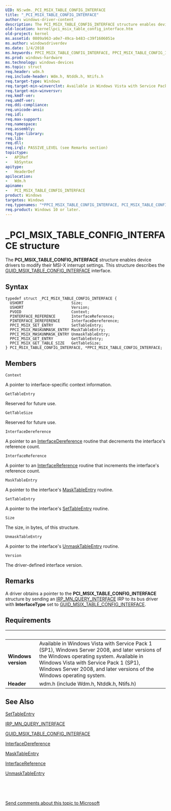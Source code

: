 ```yaml
---
UID: NS:wdm._PCI_MSIX_TABLE_CONFIG_INTERFACE
title: "_PCI_MSIX_TABLE_CONFIG_INTERFACE"
author: windows-driver-content
description: The PCI_MSIX_TABLE_CONFIG_INTERFACE structure enables device drivers to modify their MSI-X interrupt settings. This structure describes the GUID_MSIX_TABLE_CONFIG_INTERFACE interface.
old-location: kernel\pci_msix_table_config_interface.htm
old-project: kernel
ms.assetid: 0809a963-a0e7-49ca-b483-c39f1606051e
ms.author: windowsdriverdev
ms.date: 1/4/2018
ms.keywords: PPCI_MSIX_TABLE_CONFIG_INTERFACE, PPCI_MSIX_TABLE_CONFIG_INTERFACE structure pointer [Kernel-Mode Driver Architecture], *PPCI_MSIX_TABLE_CONFIG_INTERFACE, wdm/PPCI_MSIX_TABLE_CONFIG_INTERFACE, _PCI_MSIX_TABLE_CONFIG_INTERFACE, PCI_MSIX_TABLE_CONFIG_INTERFACE, drvr_interface_86de1cfb-1eac-442b-a154-6f23fcab87cd.xml, kernel.pci_msix_table_config_interface, wdm/PCI_MSIX_TABLE_CONFIG_INTERFACE, PCI_MSIX_TABLE_CONFIG_INTERFACE structure [Kernel-Mode Driver Architecture]
ms.prod: windows-hardware
ms.technology: windows-devices
ms.topic: struct
req.header: wdm.h
req.include-header: Wdm.h, Ntddk.h, Ntifs.h
req.target-type: Windows
req.target-min-winverclnt: Available in Windows Vista with Service Pack 1 (SP1), Windows Server 2008, and later versions of the Windows operating system.
req.target-min-winversvr: 
req.kmdf-ver: 
req.umdf-ver: 
req.ddi-compliance: 
req.unicode-ansi: 
req.idl: 
req.max-support: 
req.namespace: 
req.assembly: 
req.type-library: 
req.lib: 
req.dll: 
req.irql: PASSIVE_LEVEL (see Remarks section)
topictype:
-	APIRef
-	kbSyntax
apitype:
-	HeaderDef
apilocation:
-	Wdm.h
apiname:
-	PCI_MSIX_TABLE_CONFIG_INTERFACE
product: Windows
targetos: Windows
req.typenames: "*PPCI_MSIX_TABLE_CONFIG_INTERFACE, PCI_MSIX_TABLE_CONFIG_INTERFACE"
req.product: Windows 10 or later.
---
```


# _PCI_MSIX_TABLE_CONFIG_INTERFACE structure
The <b>PCI_MSIX_TABLE_CONFIG_INTERFACE</b> structure enables device drivers to modify their MSI-X interrupt settings. This structure  describes the <a href="https://msdn.microsoft.com/en-us/library/windows/hardware/ff558787">GUID_MSIX_TABLE_CONFIG_INTERFACE</a> interface.

## Syntax
````
typedef struct _PCI_MSIX_TABLE_CONFIG_INTERFACE {
  USHORT                     Size;
  USHORT                     Version;
  PVOID                      Context;
  PINTERFACE_REFERENCE       InterfaceReference;
  PINTERFACE_DEREFERENCE     InterfaceDereference;
  PPCI_MSIX_SET_ENTRY        SetTableEntry;
  PPCI_MSIX_MASKUNMASK_ENTRY MaskTableEntry;
  PPCI_MSIX_MASKUNMASK_ENTRY UnmaskTableEntry;
  PPCI_MSIX_GET_ENTRY        GetTableEntry;
  PPCI_MSIX_GET_TABLE_SIZE   GetTableSize;
} PCI_MSIX_TABLE_CONFIG_INTERFACE, *PPCI_MSIX_TABLE_CONFIG_INTERFACE;
````

## Members


`Context`

A pointer to interface-specific context information.

`GetTableEntry`

Reserved for future use.

`GetTableSize`

Reserved for future use.

`InterfaceDereference`

A pointer to an <a href="..\wdm\nc-wdm-pinterface_dereference.md">InterfaceDereference</a> routine that decrements the interface's reference count.

`InterfaceReference`

A pointer to an <a href="..\wdm\nc-wdm-pinterface_reference.md">InterfaceReference</a> routine that increments the interface's reference count.

`MaskTableEntry`

A pointer to the interface's <a href="..\wdm\nc-wdm-pci_msix_maskunmask_entry.md">MaskTableEntry</a> routine.

`SetTableEntry`

A pointer to the interface's <a href="..\wdm\nc-wdm-pci_msix_set_entry.md">SetTableEntry</a> routine.

`Size`

The size, in bytes, of this structure.

`UnmaskTableEntry`

A pointer to the interface's <a href="..\wdm\nc-wdm-pci_msix_maskunmask_entry.md">UnmaskTableEntry</a> routine.

`Version`

The driver-defined interface version.

## Remarks
A driver obtains a pointer to the <b>PCI_MSIX_TABLE_CONFIG_INTERFACE</b> structure by sending an <a href="https://msdn.microsoft.com/library/windows/hardware/ff551687">IRP_MN_QUERY_INTERFACE</a> IRP to its bus driver with <b>InterfaceType</b> set to <a href="https://msdn.microsoft.com/en-us/library/windows/hardware/ff558787">GUID_MSIX_TABLE_CONFIG_INTERFACE</a>.

## Requirements
| &nbsp; | &nbsp; |
| ---- |:---- |
| **Windows version** | Available in Windows Vista with Service Pack 1 (SP1), Windows Server 2008, and later versions of the Windows operating system. Available in Windows Vista with Service Pack 1 (SP1), Windows Server 2008, and later versions of the Windows operating system. |
| **Header** | wdm.h (include Wdm.h, Ntddk.h, Ntifs.h) |

## See Also

<a href="..\wdm\nc-wdm-pci_msix_set_entry.md">SetTableEntry</a>

<a href="https://msdn.microsoft.com/library/windows/hardware/ff551687">IRP_MN_QUERY_INTERFACE</a>

<a href="https://msdn.microsoft.com/en-us/library/windows/hardware/ff558787">GUID_MSIX_TABLE_CONFIG_INTERFACE</a>

<a href="..\wdm\nc-wdm-pinterface_dereference.md">InterfaceDereference</a>

<a href="..\wdm\nc-wdm-pci_msix_maskunmask_entry.md">MaskTableEntry</a>

<a href="..\wdm\nc-wdm-pinterface_reference.md">InterfaceReference</a>

<a href="..\wdm\nc-wdm-pci_msix_maskunmask_entry.md">UnmaskTableEntry</a>

 

 

<a href="mailto:wsddocfb@microsoft.com?subject=Documentation%20feedback [kernel\kernel]:%20PCI_MSIX_TABLE_CONFIG_INTERFACE structure%20 RELEASE:%20(1/4/2018)&amp;body=%0A%0APRIVACY STATEMENT%0A%0AWe use your feedback to improve the documentation. We don't use your email address for any other purpose, and we'll remove your email address from our system after the issue that you're reporting is fixed. While we're working to fix this issue, we might send you an email message to ask for more info. Later, we might also send you an email message to let you know that we've addressed your feedback.%0A%0AFor more info about Microsoft's privacy policy, see http://privacy.microsoft.com/en-us/default.aspx." title="Send comments about this topic to Microsoft">Send comments about this topic to Microsoft</a>
